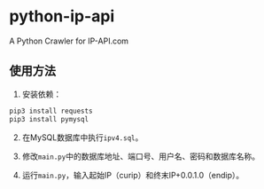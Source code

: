 # python-ip-api
A Python Crawler for IP-API.com

## 使用方法
1. 安装依赖：
```bash
pip3 install requests
pip3 install pymysql
```
2. 在MySQL数据库中执行`ipv4.sql`。

3. 修改`main.py`中的数据库地址、端口号、用户名、密码和数据库名称。

4. 运行`main.py`，输入起始IP（curip）和终末IP+0.0.1.0（endip）。

